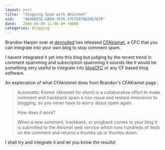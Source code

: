 ```yaml
---
layout: post
title:  "Stopping Spam with AKistmet"
uid:	"8A98DE5E-EB09-7076-37CFD97AD28E7A78"
date:   2006-08-06 11:06 AM +0000
categories: blogging
---
```

Brandon Harper over at <a href="http://devnulled.com/">devnulled</a> has released <a href="http://devnulled.com/cfakismet">CFAkismet</a>, a CFC that you can integrate into your own blog to stop comment spam. 

I havent integrated it yet into this blog but judging by the recent trend in comment spamming and subscription spamming it sounds like it would be something very useful to integrate into <a href="http://www.blogcfc.com/">blogCFC</a> or any CF based blog software.

An explenation of what CFAkistmet does from Brandon's CFAKismet page :

<blockquote>
Automattic Kismet (Akismet for short) is a collaborative effort to make comment and trackback spam a non-issue and restore innocence to blogging, so you never have to worry about spam again.

How does it work?

When a new comment, trackback, or pingback comes to your blog it is submitted to the Akismet web service which runs hundreds of tests on the comment and returns a thumbs up or thumbs down.

</blockquote>


I shall try and integrate it and let you know the results!